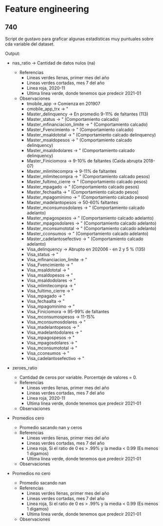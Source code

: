 # Feature engineering

## 740

Script de gustavo para graficar algunas estadísticas muy puntuales sobre cda variable del dataset.

Output:

* nas_ratio -> Cantidad de datos nulos (na) 
    * Referencias
        * Lineas verdes llenas, primer mes del año
        * Lineas verdes cortadas, mes 7 del año
        * Linea roja, 2020-11
        * Ultima línea verde, donde tenemos que predecir 2021-01
    * Observaciones
        * tmobile_app -> Comienza en 201907
        * cmobile_app_trx -> "
        * Master_delinquency -> En promedio 9-11% de faltantes (113)
        * Master_status -> " (Comportamiento calcado)
        * Master_mfinanciacion_limite -> " (Comportamiento calcado)
        * Master_Fvencimiento -> " (Comportamiento calcado)
        * Master_msaldototal -> " (Comportamiento calcado delinquency)
        * Master_msaldopesos -> " (Comportamiento calcado delinquency)
        * Master_msaldodolares -> " (Comportamiento calcado delinquency)
        * Master_Finiciomora -> 9-10% de faltantes (Caida abrupta 2018-07)
        * Master_mlimitecompra -> 9-11% de faltantes
        * Master_mlimitecompra -> " (Comportamiento calcado pesos)
        * Master_fultimo_cierre -> " (Comportamiento calcado pesos)
        * Master_mpagado -> " (Comportamiento calcado pesos)
        * Master_fechaalta -> " (Comportamiento calcado pesos)
        * Master_mpagominimo -> " (Comportamiento calcado pesos)
        * Master_madelantopesos -> 50-60% faltantes
        * Master_mconsumosdolares ->  " (Comportamiento calcado adelanto)
        * Master_mpagospesos ->  " (Comportamiento calcado adelanto)
        * Master_mpagosdolares ->  " (Comportamiento calcado adelanto)
        * Master_mconsumototal ->  " (Comportamiento calcado adelanto)
        * Master_cconsumos ->  " (Comportamiento calcado adelanto)
        * Master_cadelantosefectivo ->  " (Comportamiento calcado adelanto)
        * Visa_delinquency -> Abrupto en 202006 - en 2 y 5 % (135)
        * Visa_status -> "
        * Visa_mfinanciacion_limite -> "
        * Visa_Fvencimiento -> "
        * Visa_msaldototal -> "
        * Visa_msaldopesos -> "
        * Visa_msaldodolares -> "
        * Visa_mlimitecompra -> "
        * Visa_fultimo_cierre -> "
        * Visa_mpagado -> "
        * Visa_fechaalta -> "
        * Visa_mpagominimo -> "
        * Visa_Finiciomora -> 95-99% de faltantes
        * Visa_mconsumospesos -> 11-15%
        * Visa_mconsumosdolares -> "
        * Visa_madelantopesos -> "
        * Visa_madelantodolares -> "
        * Visa_mpagospesos -> "
        * Visa_mpagosdolares -> "
        * Visa_mconsumototal -> "
        * Visa_cconsumos -> "
        * Visa_cadelantosefectivo -> "   

* zeroes_ratio
    * Cantidad de ceros por variable. Porcentaje de valores = 0.
    * Referencias
        * Lineas verdes llenas, primer mes del año
        * Lineas verdes cortadas, mes 7 del año
        * Linea roja, 2020-11
        * Ultima línea verde, donde tenemos que predecir 2021-01
    * Observaciones

* Promedios cero    
    * Promedio sacando nan y ceros
    * Referencias
        * Lineas verdes llenas, primer mes del año
        * Lineas verdes cortadas, mes 7 del año
        * Linea roja, Si el ratio de 0 es > .99% y la media < 0.99 (Es menos 1 digamos)
        * Ultima línea verde, donde tenemos que predecir 2021-01
    * Observaciones

* Promedios no cero
    * Promedio sacando nan
    * Referencias
        * Lineas verdes llenas, primer mes del año
        * Lineas verdes cortadas, mes 7 del año
        * Linea roja, Si el ratio de 0 es > .99% y la media < 0.99 (Es menos 1 digamos)
        * Ultima línea verde, donde tenemos que predecir 2021-01
    * Observaciones